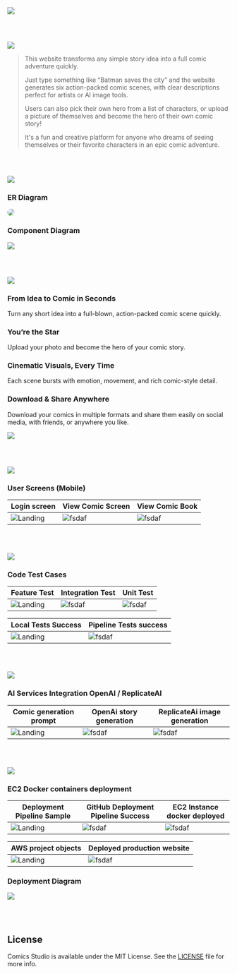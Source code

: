 <img src="./readme/title1.svg"/>

<br><br>

<!-- project overview -->
<img src="./readme/title2.svg"/>

> This website transforms any simple story idea into a full comic adventure quickly.
>
> Just type something like “Batman saves the city” and the website generates six action-packed comic scenes, with clear descriptions perfect for artists or AI image tools.
>
> Users can also pick their own hero from a list of characters, or upload a picture of themselves and become the hero of their own comic story!
>
> It's a fun and creative platform for anyone who dreams of seeing themselves or their favorite characters in an epic comic adventure.

<br><br>

<!-- System Design -->
<img src="./readme/title3.svg"/>

### ER Diagram

<img src="./readme/demo/comics_studio_erdiagram.png" style="border-radius: 10px;"/>

### Component Diagram

<img src="./readme/demo/ComponentDiagram.png"/>



<br><br>

<!-- Project Highlights -->
<img src="./readme/title4.svg"/>

### From Idea to Comic in Seconds
Turn any short idea into a full-blown, action-packed comic scene quickly.

### You’re the Star
Upload your photo and become the hero of your comic story.

### Cinematic Visuals, Every Time
Each scene bursts with emotion, movement, and rich comic-style detail.

### Download & Share Anywhere
Download your comics in multiple formats and share them easily on social media, with friends, or anywhere you like.

<img src="./readme/demo/Highlights.png"/>

<br><br>

<!-- Demo -->
<img src="./readme/title5.svg"/>

### User Screens (Mobile)

| Login screen                            | View Comic Screen                       | View Comic Book                |
| --------------------------------------- | ------------------------------------- | ------------------------------------- |
| ![Landing](./readme/demo/login_page.png) | ![fsdaf](./readme/demo/vieiw_Grid.png) | ![fsdaf](./readme/demo/best_reading.png) |


<br><br>

<!-- Development & Testing -->
<img src="./readme/title6.svg"/>

### Code Test Cases

| Feature Test                                | Integration Test                            | Unit Test                               |
| --------------------------------------- | ------------------------------------- | ------------------------------------- |
| ![Landing](./readme/demo/generate_comic_test.png) | ![fsdaf](./readme/demo/integration_test.png) | ![fsdaf](./readme/demo/unit_test.png) |



| Local Tests Success                              | Pipeline Tests success                        |
| --------------------------------------- | ------------------------------------- |
| ![Landing](./readme/demo/testing_results_success.png) | ![fsdaf](./readme/demo/success_test_github_actions.png)|

<br><br>

<!-- Ai-Powered-Section -->
<img src="./readme/title7.svg"/>

### AI Services Integration OpenAI / ReplicateAI

| Comic generation prompt                          | OpenAi story generation                    | ReplicateAi image generation                     |
| --------------------------------------- | ------------------------------------- | ------------------------------------- |
| ![Landing](./readme/demo/user_prompt.png) | ![fsdaf](./readme/demo/open_ai_code.png) | ![fsdaf](./readme/demo/replicate_ai_code.png) |

<br><br>


<!-- Deployment -->
<img src="./readme/title8.svg"/>

### EC2 Docker containers deployment

| Deployment Pipeline Sample	                 | GitHub Deployment Pipeline Success	                        | EC2 Instance docker deployed                       |
| --------------------------------------- | ------------------------------------- | ------------------------------------- |
| ![Landing](./readme/demo/production_pipeline.png) | ![fsdaf](./readme/demo/actions_success.png) | ![fsdaf](./readme/demo/runing_ec2_containers.png) |

| AWS project objects	                 | Deployed production website  |   
| --------------------------------------- | ------------------------------------- |
| ![Landing](./readme/demo/aws_panel.png) | ![fsdaf](./readme/demo/deployed.png) |

### Deployment Diagram
<img src="./readme/demo/DeploymentDiagram.png"/>

<br><br>

<!-- License -->
## License

Comics Studio is available under the MIT License. See the [LICENSE](./LICENSE) file for more info.
<br><br>
